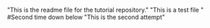 "This is the readme file for the tutorial repository."
"This is a test file "
#Second time down below
"This is the second attempt"